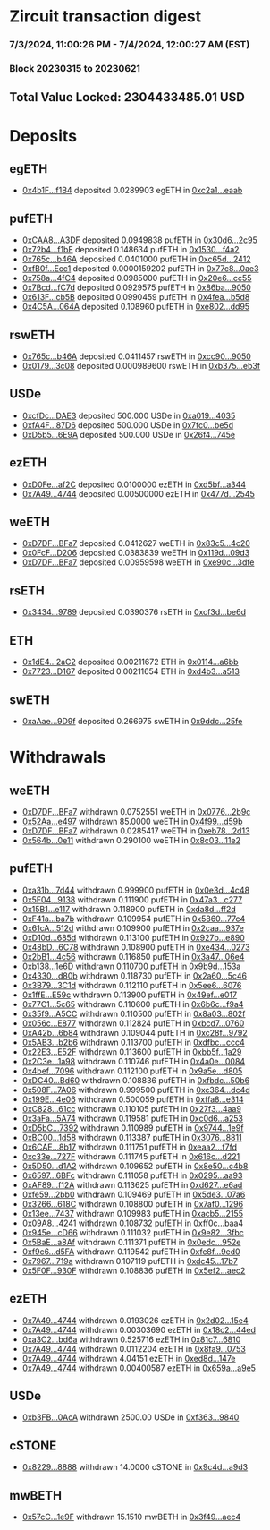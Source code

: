 # Zircuit transaction digest
### 7/3/2024, 11:00:26 PM - 7/4/2024, 12:00:27 AM (EST)
### Block 20230315 to 20230621

## Total Value Locked: 2304433485.01 USD

# Deposits
## egETH
- [0x4b1F...f1B4](https://etherscan.io/address/0x4b1FF33F8CbC5e0e94FAdF8344dEde752eeff1B4) deposited 0.0289903 egETH in [0xc2a1...eaab](https://etherscan.io/tx/0x4b1FF33F8CbC5e0e94FAdF8344dEde752eeff1B4)
## pufETH
- [0xCAA8...A3DF](https://etherscan.io/address/0xCAA8d8d31918804864E7e4f173F463f98DC5A3DF) deposited 0.0949838 pufETH in [0x30d6...2c95](https://etherscan.io/tx/0xCAA8d8d31918804864E7e4f173F463f98DC5A3DF)
- [0x72b4...f1bF](https://etherscan.io/address/0x72b4660B07072feC086b723c5e57857d4Ab9f1bF) deposited 0.148634 pufETH in [0x1530...f4a2](https://etherscan.io/tx/0x72b4660B07072feC086b723c5e57857d4Ab9f1bF)
- [0x765c...b46A](https://etherscan.io/address/0x765c5eb72422824a5620435A96f53F70d9B7b46A) deposited 0.0401000 pufETH in [0xc65d...2412](https://etherscan.io/tx/0x765c5eb72422824a5620435A96f53F70d9B7b46A)
- [0xfB0f...Ecc1](https://etherscan.io/address/0xfB0f6F3E2c4EAd649B6B1bA155067430E95EEcc1) deposited 0.0000159202 pufETH in [0x77c8...0ae3](https://etherscan.io/tx/0xfB0f6F3E2c4EAd649B6B1bA155067430E95EEcc1)
- [0x758a...4fC4](https://etherscan.io/address/0x758a1e3E12eF6c74D77b4320ea4EF017ad5a4fC4) deposited 0.0985000 pufETH in [0x20e6...cc55](https://etherscan.io/tx/0x758a1e3E12eF6c74D77b4320ea4EF017ad5a4fC4)
- [0x7Bcd...fC7d](https://etherscan.io/address/0x7Bcd2AE40F9D44a98E4542A527F0be316dd2fC7d) deposited 0.0929575 pufETH in [0x86ba...9050](https://etherscan.io/tx/0x7Bcd2AE40F9D44a98E4542A527F0be316dd2fC7d)
- [0x613F...cb5B](https://etherscan.io/address/0x613F3617e02e6cFFb049480Cecee9AabF18Acb5B) deposited 0.0990459 pufETH in [0x4fea...b5d8](https://etherscan.io/tx/0x613F3617e02e6cFFb049480Cecee9AabF18Acb5B)
- [0x4C5A...064A](https://etherscan.io/address/0x4C5A7018e282091C258b6F00F136E6273789064A) deposited 0.108960 pufETH in [0xe802...dd95](https://etherscan.io/tx/0x4C5A7018e282091C258b6F00F136E6273789064A)
## rswETH
- [0x765c...b46A](https://etherscan.io/address/0x765c5eb72422824a5620435A96f53F70d9B7b46A) deposited 0.0411457 rswETH in [0xcc90...9050](https://etherscan.io/tx/0x765c5eb72422824a5620435A96f53F70d9B7b46A)
- [0x0179...3c08](https://etherscan.io/address/0x0179181D2C429D4c2eD9FbD476D3aDfDa2363c08) deposited 0.000989600 rswETH in [0xb375...eb3f](https://etherscan.io/tx/0x0179181D2C429D4c2eD9FbD476D3aDfDa2363c08)
## USDe
- [0xcfDc...DAE3](https://etherscan.io/address/0xcfDcb27c3789657202fdDD9809873269EA38DAE3) deposited 500.000 USDe in [0xa019...4035](https://etherscan.io/tx/0xcfDcb27c3789657202fdDD9809873269EA38DAE3)
- [0xfA4F...87D6](https://etherscan.io/address/0xfA4F58Ab198f6Ac64c9081A65B1C27feACAE87D6) deposited 500.000 USDe in [0x7fc0...be5d](https://etherscan.io/tx/0xfA4F58Ab198f6Ac64c9081A65B1C27feACAE87D6)
- [0xD5b5...6E9A](https://etherscan.io/address/0xD5b5f21e56831a1D78FC8404be9356360bFb6E9A) deposited 500.000 USDe in [0x26f4...745e](https://etherscan.io/tx/0xD5b5f21e56831a1D78FC8404be9356360bFb6E9A)
## ezETH
- [0xD0Fe...af2C](https://etherscan.io/address/0xD0FeC564E7220E8124814Ad499d42508b437af2C) deposited 0.0100000 ezETH in [0xd5bf...a344](https://etherscan.io/tx/0xD0FeC564E7220E8124814Ad499d42508b437af2C)
- [0x7A49...4744](https://etherscan.io/address/0x7A493Be5c2ce014cD049Bf178a1ac0Db1B434744) deposited 0.00500000 ezETH in [0x477d...2545](https://etherscan.io/tx/0x7A493Be5c2ce014cD049Bf178a1ac0Db1B434744)
## weETH
- [0xD7DF...BFa7](https://etherscan.io/address/0xD7DF7E085214743530afF339aFC420c7c720BFa7) deposited 0.0412627 weETH in [0x83c5...4c20](https://etherscan.io/tx/0xD7DF7E085214743530afF339aFC420c7c720BFa7)
- [0x0FcF...D206](https://etherscan.io/address/0x0FcFC9C0E0B228fC8dedc3E153c906EDC4eDD206) deposited 0.0383839 weETH in [0x119d...09d3](https://etherscan.io/tx/0x0FcFC9C0E0B228fC8dedc3E153c906EDC4eDD206)
- [0xD7DF...BFa7](https://etherscan.io/address/0xD7DF7E085214743530afF339aFC420c7c720BFa7) deposited 0.00959598 weETH in [0xe90c...3dfe](https://etherscan.io/tx/0xD7DF7E085214743530afF339aFC420c7c720BFa7)
## rsETH
- [0x3434...9789](https://etherscan.io/address/0x34349c5569e7B846c3558961552D2202760A9789) deposited 0.0390376 rsETH in [0xcf3d...be6d](https://etherscan.io/tx/0x34349c5569e7B846c3558961552D2202760A9789)
## ETH
- [0x1dE4...2aC2](https://etherscan.io/address/0x1dE4F45f4d5B89f300E2d545f24ecB1E26A92aC2) deposited 0.00211672 ETH in [0x0114...a6bb](https://etherscan.io/tx/0x1dE4F45f4d5B89f300E2d545f24ecB1E26A92aC2)
- [0x7723...D167](https://etherscan.io/address/0x772311B5Bb19df9e1741fEF84da640E994b8D167) deposited 0.00211654 ETH in [0xd4b3...a513](https://etherscan.io/tx/0x772311B5Bb19df9e1741fEF84da640E994b8D167)
## swETH
- [0xaAae...9D9f](https://etherscan.io/address/0xaAae67AD9A28aDD18D9eBF2b858db38cB6d79D9f) deposited 0.266975 swETH in [0x9ddc...25fe](https://etherscan.io/tx/0xaAae67AD9A28aDD18D9eBF2b858db38cB6d79D9f)
# Withdrawals
## weETH
- [0xD7DF...BFa7](https://etherscan.io/address/0xD7DF7E085214743530afF339aFC420c7c720BFa7) withdrawn 0.0752551 weETH in [0x0776...2b9c](https://etherscan.io/tx/0xD7DF7E085214743530afF339aFC420c7c720BFa7)
- [0x52Aa...e497](https://etherscan.io/address/0x52Aa899454998Be5b000Ad077a46Bbe360F4e497) withdrawn 85.0000 weETH in [0x4f99...d59b](https://etherscan.io/tx/0x52Aa899454998Be5b000Ad077a46Bbe360F4e497)
- [0xD7DF...BFa7](https://etherscan.io/address/0xD7DF7E085214743530afF339aFC420c7c720BFa7) withdrawn 0.0285417 weETH in [0xeb78...2d13](https://etherscan.io/tx/0xD7DF7E085214743530afF339aFC420c7c720BFa7)
- [0x564b...0e11](https://etherscan.io/address/0x564b2064BA7fF4CA1d98F441d1ea7fD612810e11) withdrawn 0.290100 weETH in [0x8c03...11e2](https://etherscan.io/tx/0x564b2064BA7fF4CA1d98F441d1ea7fD612810e11)
## pufETH
- [0xa31b...7d44](https://etherscan.io/address/0xa31b05a2E2396C325F32fd530f2fDbfBb0D27d44) withdrawn 0.999900 pufETH in [0x0e3d...4c48](https://etherscan.io/tx/0xa31b05a2E2396C325F32fd530f2fDbfBb0D27d44)
- [0x5F04...9138](https://etherscan.io/address/0x5F0482bB9011b0bca7cC75BB83E5c90625139138) withdrawn 0.111900 pufETH in [0x47a3...c277](https://etherscan.io/tx/0x5F0482bB9011b0bca7cC75BB83E5c90625139138)
- [0x15B1...e117](https://etherscan.io/address/0x15B1190BD0A8197865bdE6Da3E93FD6Abbc7e117) withdrawn 0.118900 pufETH in [0xda8d...ff2d](https://etherscan.io/tx/0x15B1190BD0A8197865bdE6Da3E93FD6Abbc7e117)
- [0xF41a...ba7b](https://etherscan.io/address/0xF41aFfDBb3a3F7F6ecd3b29d899F362Fbc66ba7b) withdrawn 0.109954 pufETH in [0x5860...77c4](https://etherscan.io/tx/0xF41aFfDBb3a3F7F6ecd3b29d899F362Fbc66ba7b)
- [0x61cA...512d](https://etherscan.io/address/0x61cA07346DEb2e380935c4705b25729e4785512d) withdrawn 0.109900 pufETH in [0x2caa...937e](https://etherscan.io/tx/0x61cA07346DEb2e380935c4705b25729e4785512d)
- [0xD10d...685d](https://etherscan.io/address/0xD10d28c2995AA55423EfA1B42c1147A81C0F685d) withdrawn 0.113100 pufETH in [0x927b...e890](https://etherscan.io/tx/0xD10d28c2995AA55423EfA1B42c1147A81C0F685d)
- [0x48bD...6C78](https://etherscan.io/address/0x48bDE9921f8C71CAeaB54Cd8D10f8Be1e0426C78) withdrawn 0.108900 pufETH in [0xe434...0273](https://etherscan.io/tx/0x48bDE9921f8C71CAeaB54Cd8D10f8Be1e0426C78)
- [0x2bB1...4c56](https://etherscan.io/address/0x2bB10c89464EccAE0357CC7839D0664652c34c56) withdrawn 0.116850 pufETH in [0x3a47...06e4](https://etherscan.io/tx/0x2bB10c89464EccAE0357CC7839D0664652c34c56)
- [0xb138...1e6D](https://etherscan.io/address/0xb138718e5896cD04257c0451EA94De954F911e6D) withdrawn 0.110700 pufETH in [0x9b9d...153a](https://etherscan.io/tx/0xb138718e5896cD04257c0451EA94De954F911e6D)
- [0x4330...d80b](https://etherscan.io/address/0x4330Db849D72527D8208F4Cc30F1E61DC0D9d80b) withdrawn 0.118730 pufETH in [0x2a60...5c46](https://etherscan.io/tx/0x4330Db849D72527D8208F4Cc30F1E61DC0D9d80b)
- [0x3B79...3C1d](https://etherscan.io/address/0x3B79cD0A4396ea2804b19259C623DB93AA593C1d) withdrawn 0.112110 pufETH in [0x5ee6...6076](https://etherscan.io/tx/0x3B79cD0A4396ea2804b19259C623DB93AA593C1d)
- [0x1ffE...E59c](https://etherscan.io/address/0x1ffED56C3Fd02965E148f8c2D33D65a989F0E59c) withdrawn 0.113900 pufETH in [0x49ef...e017](https://etherscan.io/tx/0x1ffED56C3Fd02965E148f8c2D33D65a989F0E59c)
- [0x77C1...5c65](https://etherscan.io/address/0x77C1349423B2B0464591cA065B4Eff0830255c65) withdrawn 0.110600 pufETH in [0x6b6c...f9a4](https://etherscan.io/tx/0x77C1349423B2B0464591cA065B4Eff0830255c65)
- [0x35f9...A5CC](https://etherscan.io/address/0x35f933025eDD299c8ec12F4678669Ae06973A5CC) withdrawn 0.110500 pufETH in [0x8a03...802f](https://etherscan.io/tx/0x35f933025eDD299c8ec12F4678669Ae06973A5CC)
- [0x056c...E877](https://etherscan.io/address/0x056cC0A79A8BECA0073cC32DD4795002f3a4E877) withdrawn 0.112824 pufETH in [0xbcd7...0760](https://etherscan.io/tx/0x056cC0A79A8BECA0073cC32DD4795002f3a4E877)
- [0xA42b...6b84](https://etherscan.io/address/0xA42bc13f5Dd81169f9eD84202172B9d32Be36b84) withdrawn 0.109044 pufETH in [0xc28f...9792](https://etherscan.io/tx/0xA42bc13f5Dd81169f9eD84202172B9d32Be36b84)
- [0x5AB3...b2b6](https://etherscan.io/address/0x5AB3cCf2A9f0ce936B08A057d8f40f233646b2b6) withdrawn 0.113700 pufETH in [0xdfbc...ccc4](https://etherscan.io/tx/0x5AB3cCf2A9f0ce936B08A057d8f40f233646b2b6)
- [0x22E3...E52F](https://etherscan.io/address/0x22E3Aa358feb11C07171406E84dFBB54A5CdE52F) withdrawn 0.113600 pufETH in [0xbb5f...1a29](https://etherscan.io/tx/0x22E3Aa358feb11C07171406E84dFBB54A5CdE52F)
- [0x2C3e...1a98](https://etherscan.io/address/0x2C3ef787c46b4cb3D72900aD77BAd7CC02651a98) withdrawn 0.110746 pufETH in [0x4a0e...0084](https://etherscan.io/tx/0x2C3ef787c46b4cb3D72900aD77BAd7CC02651a98)
- [0x4bef...7096](https://etherscan.io/address/0x4bef67B7B6E9dCcca9e14d1426daECEF3C337096) withdrawn 0.112100 pufETH in [0x9a5e...d805](https://etherscan.io/tx/0x4bef67B7B6E9dCcca9e14d1426daECEF3C337096)
- [0xDC40...Bd60](https://etherscan.io/address/0xDC4003aB86f7F00227C5fBaFE0ad8bf6caB5Bd60) withdrawn 0.108836 pufETH in [0xfbdc...50b6](https://etherscan.io/tx/0xDC4003aB86f7F00227C5fBaFE0ad8bf6caB5Bd60)
- [0x508F...7A06](https://etherscan.io/address/0x508F03568468EeCE9aA53f11786Db8a06BBc7A06) withdrawn 0.999500 pufETH in [0xc364...dc4d](https://etherscan.io/tx/0x508F03568468EeCE9aA53f11786Db8a06BBc7A06)
- [0x199E...4e06](https://etherscan.io/address/0x199EEffB014E3Df899f79140a8eB0f85fb1b4e06) withdrawn 0.500059 pufETH in [0xffa8...e314](https://etherscan.io/tx/0x199EEffB014E3Df899f79140a8eB0f85fb1b4e06)
- [0xC828...61cc](https://etherscan.io/address/0xC828462A1A8107CA954862dD99858F2428A161cc) withdrawn 0.110105 pufETH in [0x27f3...4aa9](https://etherscan.io/tx/0xC828462A1A8107CA954862dD99858F2428A161cc)
- [0x3aFa...5A74](https://etherscan.io/address/0x3aFaE85caE643c1823936BaEF396214933bB5A74) withdrawn 0.119581 pufETH in [0xc0d6...a253](https://etherscan.io/tx/0x3aFaE85caE643c1823936BaEF396214933bB5A74)
- [0xD5bC...7392](https://etherscan.io/address/0xD5bC21790CB18Df4d26b3918Cb59EB9A940E7392) withdrawn 0.110989 pufETH in [0x9744...1e9f](https://etherscan.io/tx/0xD5bC21790CB18Df4d26b3918Cb59EB9A940E7392)
- [0xBC00...1d58](https://etherscan.io/address/0xBC00d02f98EeA6622FF87bAe58650d9388291d58) withdrawn 0.113387 pufETH in [0x3076...8811](https://etherscan.io/tx/0xBC00d02f98EeA6622FF87bAe58650d9388291d58)
- [0x6CAE...8b17](https://etherscan.io/address/0x6CAE5284B6f70634c717CDF76314Fe8A8F578b17) withdrawn 0.111751 pufETH in [0xeaa2...f7fd](https://etherscan.io/tx/0x6CAE5284B6f70634c717CDF76314Fe8A8F578b17)
- [0xc33e...727F](https://etherscan.io/address/0xc33ef869D99cE0C0dB9e2f8a3fE660C489aE727F) withdrawn 0.111745 pufETH in [0x616c...d221](https://etherscan.io/tx/0xc33ef869D99cE0C0dB9e2f8a3fE660C489aE727F)
- [0x5D50...d1A2](https://etherscan.io/address/0x5D500fD7604bF38B36acaBaAbd8718A4E541d1A2) withdrawn 0.109652 pufETH in [0x8e50...c4b8](https://etherscan.io/tx/0x5D500fD7604bF38B36acaBaAbd8718A4E541d1A2)
- [0x6597...6BFc](https://etherscan.io/address/0x6597C564a79c5000D551409c2259863174576BFc) withdrawn 0.111058 pufETH in [0x0295...aa93](https://etherscan.io/tx/0x6597C564a79c5000D551409c2259863174576BFc)
- [0xAF89...f12A](https://etherscan.io/address/0xAF896A6F6061eA86325d6b3D7cBBCc90e659f12A) withdrawn 0.113625 pufETH in [0xd627...e6ad](https://etherscan.io/tx/0xAF896A6F6061eA86325d6b3D7cBBCc90e659f12A)
- [0xfe59...2bb0](https://etherscan.io/address/0xfe59E01129e12C993449979Ea9e82710010D2bb0) withdrawn 0.109469 pufETH in [0x5de3...07a6](https://etherscan.io/tx/0xfe59E01129e12C993449979Ea9e82710010D2bb0)
- [0x3266...618C](https://etherscan.io/address/0x3266C424a2Fdc2B2c25BC67C7C218D820Ab6618C) withdrawn 0.108800 pufETH in [0x7af0...1296](https://etherscan.io/tx/0x3266C424a2Fdc2B2c25BC67C7C218D820Ab6618C)
- [0x13ee...7437](https://etherscan.io/address/0x13ee070fF35b916b599d0a96b7aD6e2fA0207437) withdrawn 0.109983 pufETH in [0xacb5...2155](https://etherscan.io/tx/0x13ee070fF35b916b599d0a96b7aD6e2fA0207437)
- [0x09A8...4241](https://etherscan.io/address/0x09A875b1b5FE4B23cEeA6e753ca8f037B4154241) withdrawn 0.108732 pufETH in [0xff0c...baa4](https://etherscan.io/tx/0x09A875b1b5FE4B23cEeA6e753ca8f037B4154241)
- [0x945e...cD66](https://etherscan.io/address/0x945e65bF31c6d8b372274c01699825B48b14cD66) withdrawn 0.111032 pufETH in [0x9e82...3fbc](https://etherscan.io/tx/0x945e65bF31c6d8b372274c01699825B48b14cD66)
- [0x5BaE...a8Af](https://etherscan.io/address/0x5BaE0470E9191d8972f0606888b34CDA06EEa8Af) withdrawn 0.111371 pufETH in [0x0edc...952e](https://etherscan.io/tx/0x5BaE0470E9191d8972f0606888b34CDA06EEa8Af)
- [0xf9c6...d5FA](https://etherscan.io/address/0xf9c60BA017Df1333Ed64511048BE440Ed7FDd5FA) withdrawn 0.119542 pufETH in [0xfe8f...9ed0](https://etherscan.io/tx/0xf9c60BA017Df1333Ed64511048BE440Ed7FDd5FA)
- [0x7967...719a](https://etherscan.io/address/0x79676B4f8E76422524bC78049A94F970e0D0719a) withdrawn 0.107119 pufETH in [0xdc45...17b7](https://etherscan.io/tx/0x79676B4f8E76422524bC78049A94F970e0D0719a)
- [0x5F0F...930F](https://etherscan.io/address/0x5F0FD09bcc3Eb9877d221A0261752f184601930F) withdrawn 0.108836 pufETH in [0x5ef2...aec2](https://etherscan.io/tx/0x5F0FD09bcc3Eb9877d221A0261752f184601930F)
## ezETH
- [0x7A49...4744](https://etherscan.io/address/0x7A493Be5c2ce014cD049Bf178a1ac0Db1B434744) withdrawn 0.0193026 ezETH in [0x2d02...15e4](https://etherscan.io/tx/0x7A493Be5c2ce014cD049Bf178a1ac0Db1B434744)
- [0x7A49...4744](https://etherscan.io/address/0x7A493Be5c2ce014cD049Bf178a1ac0Db1B434744) withdrawn 0.00303690 ezETH in [0x18c2...44ed](https://etherscan.io/tx/0x7A493Be5c2ce014cD049Bf178a1ac0Db1B434744)
- [0xa3C2...bd6a](https://etherscan.io/address/0xa3C2651881d2081831d534F1E87593f7e926bd6a) withdrawn 0.525716 ezETH in [0x81c7...6810](https://etherscan.io/tx/0xa3C2651881d2081831d534F1E87593f7e926bd6a)
- [0x7A49...4744](https://etherscan.io/address/0x7A493Be5c2ce014cD049Bf178a1ac0Db1B434744) withdrawn 0.0112204 ezETH in [0x8fa9...0753](https://etherscan.io/tx/0x7A493Be5c2ce014cD049Bf178a1ac0Db1B434744)
- [0x7A49...4744](https://etherscan.io/address/0x7A493Be5c2ce014cD049Bf178a1ac0Db1B434744) withdrawn 4.04151 ezETH in [0xed8d...147e](https://etherscan.io/tx/0x7A493Be5c2ce014cD049Bf178a1ac0Db1B434744)
- [0x7A49...4744](https://etherscan.io/address/0x7A493Be5c2ce014cD049Bf178a1ac0Db1B434744) withdrawn 0.00400587 ezETH in [0x659a...a9e5](https://etherscan.io/tx/0x7A493Be5c2ce014cD049Bf178a1ac0Db1B434744)
## USDe
- [0xb3FB...0AcA](https://etherscan.io/address/0xb3FB5A36502fd7538E813Ac5aB6a74Cfe3e60AcA) withdrawn 2500.00 USDe in [0xf363...9840](https://etherscan.io/tx/0xb3FB5A36502fd7538E813Ac5aB6a74Cfe3e60AcA)
## cSTONE
- [0x8229...8888](https://etherscan.io/address/0x8229212B94C57d260640525F54Ea5F88DFAb8888) withdrawn 14.0000 cSTONE in [0x9c4d...a9d3](https://etherscan.io/tx/0x8229212B94C57d260640525F54Ea5F88DFAb8888)
## mwBETH
- [0x57cC...1e9F](https://etherscan.io/address/0x57cC51Ce8F46193A6f9434f02695F391B7491e9F) withdrawn 15.1510 mwBETH in [0x3f49...aec4](https://etherscan.io/tx/0x57cC51Ce8F46193A6f9434f02695F391B7491e9F)
